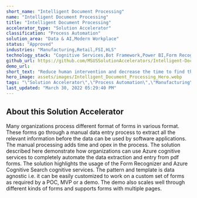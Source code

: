 ```yaml
---
short_name: "Intelligent Document Processing"
name: "Intelligent Document Processing"
title: "Intelligent Document Processing"
accelerator_type: "Solution Accelerator"
classification: "Process Automation"
solution_area: "Data & AI,Modern Workplace"
status: "Approved"
industries: "Manufacturing,Retail,FSI,HLS"
technology_stack: "Cognitive Services,Bot Framework,Power BI,Form Recognizer,Cosmos DB,Luis"
github_url: https://github.com/MSUSSolutionAccelerators/Intelligent-Document-Processing-Solution-Accelerator
demo_url: 
short_text: "Reduce human intervention and decrease the time to find the key Data points in 100+page documents/contracts"
hero_image: assets/images/Intelligent_Document_Processing_Hero.webp
tags: "\"Solution Accelerator\",\"Process Automation\",\"Manufacturing\",\"Retail\",\"FSI\",\"HLS\",\"Cognitive Services\",\"Bot Framework\",\"Power BI\",\"Form Recognizer\",\"Cosmos DB\",\"Luis\""
last_updated: "March 30, 2022 05:29:40 PM"
---
```

## About this Solution Accelerator

Many organizations process different format of forms in various format. These forms go through a manual data entry process to extract all the relevant information before the data can be used by software applications. The manual processing adds time and opex in the process. The solution described here demonstrate how organizations can use Azure cognitive services to completely automate the data extraction and entry from pdf forms. The solution highlights the usage of the Form Recognizer and Azure Cognitive Search cognitive services. The pattern and template is data agnostic i.e. it can be easily customized to work on a custom set of forms as required by a POC, MVP or a demo. The demo also scales well through different kinds of forms and supports forms with multiple pages.
